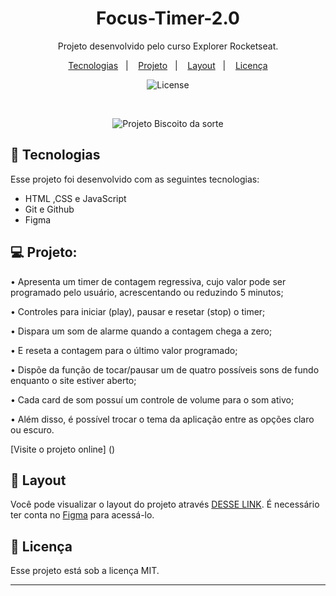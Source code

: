 <h1 align="center"> Focus-Timer-2.0 </h1>

<p align="center">
Projeto desenvolvido pelo curso Explorer Rocketseat.
</p>

<p align="center">
  <a href="#-tecnologias">Tecnologias</a>&nbsp;&nbsp;&nbsp;|&nbsp;&nbsp;&nbsp;
  <a href="#-projeto">Projeto</a>&nbsp;&nbsp;&nbsp;|&nbsp;&nbsp;&nbsp;
  <a href="#-layout">Layout</a>&nbsp;&nbsp;&nbsp;|&nbsp;&nbsp;&nbsp;
  <a href="#memo-licença">Licença</a>
</p>

<p align="center">
  <img alt="License" src="https://img.shields.io/static/v1?label=license&message=MIT&color=49AA26&labelColor=000000">
</p>

<br>

<p align="center">
  <img alt="Projeto Biscoito da sorte" src="https://raw.githubusercontent.com/gist/Fabiano2022/178f7d5ff54cb33b06048235f7624bcc/raw/237c3e7d95ea13b965997f2df899b7647c4ef1f9/FOCUS%20TIMER%202.0.svg">
</p>

## 🚀 Tecnologias

Esse projeto foi desenvolvido com as seguintes tecnologias:

- HTML ,CSS e JavaScript
- Git e Github
- Figma


## 💻 Projeto:

•	Apresenta um timer de contagem regressiva, cujo valor pode ser programado pelo usuário, acrescentando ou reduzindo 5 minutos;

•	Controles para iniciar (play), pausar e resetar (stop) o timer;

•	Dispara um som de alarme quando a contagem chega a zero;

•	E reseta a contagem para o último valor programado;

•	Dispõe da função de tocar/pausar um de quatro possíveis sons de fundo enquanto o site estiver aberto;

•	Cada card de som possuí um controle de volume para o som ativo;

•	Além disso, é possível trocar o tema da aplicação entre as opções claro ou escuro.


[Visite o projeto online] () 


## 🔖 Layout

Você pode visualizar o layout do projeto através [DESSE LINK](https://www.figma.com/file/5RFxxxX7ntCPQZmxcCZWQm/Stage-05---Focus-Timer-2.0-(Copy)?type=design&node-id=0-1&t=gfx0R946tgy69bZr-0). É necessário ter conta no [Figma](https://figma.com) para acessá-lo.

## :memo: Licença

Esse projeto está sob a licença MIT.

---



